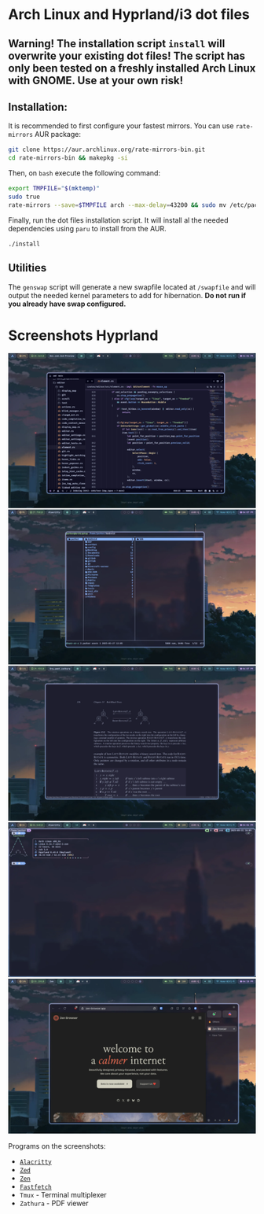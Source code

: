 # Arch Linux and Hyprland/i3 dot files

## Warning! The installation script `install` will overwrite your existing dot files! The script has only been tested on a freshly installed Arch Linux with GNOME. Use at your own risk!

## Installation:

It is recommended to first configure your fastest mirrors. You can use `rate-mirrors` AUR package:

```bash
git clone https://aur.archlinux.org/rate-mirrors-bin.git
cd rate-mirrors-bin && makepkg -si
```

Then, on `bash` execute the following command:

```bash
export TMPFILE="$(mktemp)"
sudo true
rate-mirrors --save=$TMPFILE arch --max-delay=43200 && sudo mv /etc/pacman.d/mirrorlist /etc/pacman.d/mirrorlist-backup && sudo mv $TMPFILE /etc/pacman.d/mirrorlist
```

Finally, run the dot files installation script. It will install al the needed dependencies using `paru` to install from the AUR.

```
./install
```

## Utilities

The `genswap` script will generate a new swapfile located at `/swapfile` and will output the needed kernel parameters to add for hibernation. **Do not run if you already have swap configured.**

# Screenshots Hyprland

![S1](./screenshots/P1.webp)
![S2](./screenshots/P2.webp)
![S3](./screenshots/P3.webp)
![S4](./screenshots/P4.webp)
![S5](./screenshots/P5.webp)

Programs on the screenshots:

- [`Alacritty`](https://github.com/alacritty/alacritty)
- [`Zed`](https://zed.dev)
- [`Zen`](https://zen-browser.app/)
- [`Fastfetch`](https://github.com/fastfetch-cli/fastfetch)
- `Tmux` - Terminal multiplexer
- `Zathura` - PDF viewer
